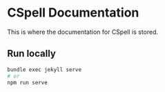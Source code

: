 # CSpell Documentation

This is where the documentation for CSpell is stored.

## Run locally

```sh
bundle exec jekyll serve
# or
npm run serve
```
